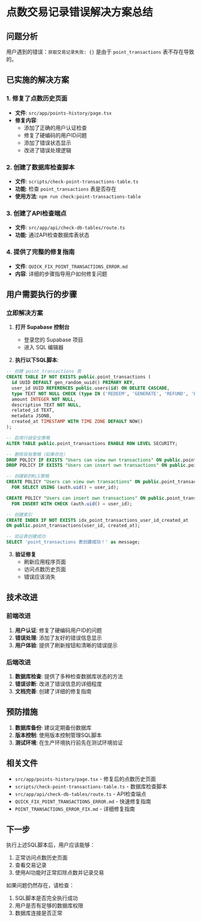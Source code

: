 # 点数交易记录错误解决方案总结

## 问题分析

用户遇到的错误：`获取交易记录失败: {}` 是由于 `point_transactions` 表不存在导致的。

## 已实施的解决方案

### 1. 修复了点数历史页面
- **文件**: `src/app/points-history/page.tsx`
- **修复内容**:
  - 添加了正确的用户认证检查
  - 修复了硬编码的用户ID问题
  - 添加了错误状态显示
  - 改进了错误处理逻辑

### 2. 创建了数据库检查脚本
- **文件**: `scripts/check-point-transactions-table.ts`
- **功能**: 检查 `point_transactions` 表是否存在
- **使用方法**: `npm run check:point-transactions-table`

### 3. 创建了API检查端点
- **文件**: `src/app/api/check-db-tables/route.ts`
- **功能**: 通过API检查数据库表状态

### 4. 提供了完整的修复指南
- **文件**: `QUICK_FIX_POINT_TRANSACTIONS_ERROR.md`
- **内容**: 详细的步骤指导用户如何修复问题

## 用户需要执行的步骤

### 立即解决方案

1. **打开 Supabase 控制台**
   - 登录您的 Supabase 项目
   - 进入 SQL 编辑器

2. **执行以下SQL脚本**:
```sql
-- 创建 point_transactions 表
CREATE TABLE IF NOT EXISTS public.point_transactions (
  id UUID DEFAULT gen_random_uuid() PRIMARY KEY,
  user_id UUID REFERENCES public.users(id) ON DELETE CASCADE,
  type TEXT NOT NULL CHECK (type IN ('REDEEM', 'GENERATE', 'REFUND', 'BONUS', 'PURCHASE', 'MEMBERSHIP')),
  amount INTEGER NOT NULL,
  description TEXT NOT NULL,
  related_id TEXT,
  metadata JSONB,
  created_at TIMESTAMP WITH TIME ZONE DEFAULT NOW()
);

-- 启用行级安全策略
ALTER TABLE public.point_transactions ENABLE ROW LEVEL SECURITY;

-- 删除现有策略（如果存在）
DROP POLICY IF EXISTS "Users can view own transactions" ON public.point_transactions;
DROP POLICY IF EXISTS "Users can insert own transactions" ON public.point_transactions;

-- 创建新的RLS策略
CREATE POLICY "Users can view own transactions" ON public.point_transactions
  FOR SELECT USING (auth.uid() = user_id);

CREATE POLICY "Users can insert own transactions" ON public.point_transactions
  FOR INSERT WITH CHECK (auth.uid() = user_id);

-- 创建索引
CREATE INDEX IF NOT EXISTS idx_point_transactions_user_id_created_at 
ON public.point_transactions(user_id, created_at);

-- 验证表创建成功
SELECT 'point_transactions 表创建成功！' as message;
```

3. **验证修复**
   - 刷新应用程序页面
   - 访问点数历史页面
   - 错误应该消失

## 技术改进

### 前端改进
1. **用户认证**: 修复了硬编码用户ID的问题
2. **错误处理**: 添加了友好的错误信息显示
3. **用户体验**: 提供了刷新按钮和清晰的错误提示

### 后端改进
1. **数据库检查**: 提供了多种检查数据库状态的方法
2. **错误诊断**: 改进了错误信息的详细程度
3. **文档完善**: 创建了详细的修复指南

## 预防措施

1. **数据库备份**: 建议定期备份数据库
2. **版本控制**: 使用版本控制管理SQL脚本
3. **测试环境**: 在生产环境执行前先在测试环境验证

## 相关文件

- `src/app/points-history/page.tsx` - 修复后的点数历史页面
- `scripts/check-point-transactions-table.ts` - 数据库检查脚本
- `src/app/api/check-db-tables/route.ts` - API检查端点
- `QUICK_FIX_POINT_TRANSACTIONS_ERROR.md` - 快速修复指南
- `POINT_TRANSACTIONS_ERROR_FIX.md` - 详细修复指南

## 下一步

执行上述SQL脚本后，用户应该能够：
1. 正常访问点数历史页面
2. 查看交易记录
3. 使用AI功能时正常扣除点数并记录交易

如果问题仍然存在，请检查：
1. SQL脚本是否完全执行成功
2. 用户是否有足够的数据库权限
3. 数据库连接是否正常







